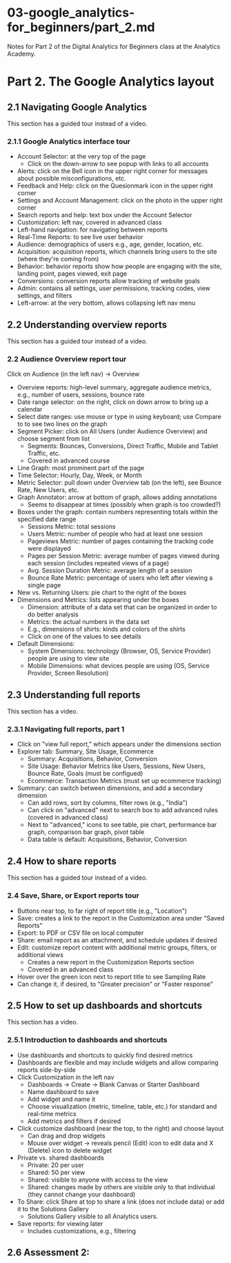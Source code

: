 # 03-google_analytics-for_beginners/part_2.md

Notes for Part 2 of the Digital Analytics for Beginners class at the Analytics Academy.

# Part 2. The Google Analytics layout

## 2.1 Navigating Google Analytics

This section has a guided tour instead of a video.

### 2.1.1 Google Analytics interface tour

- Account Selector: at the very top of the page
  - Click on the down-arrow to see popup with links to all accounts
- Alerts: click on the Bell icon in the upper right corner for messages about possible misconfigurations, etc.
- Feedback and Help: click on the Quesionmark icon in the upper right corner
- Settings and Account Management: click on the photo in the upper right corner
- Search reports and help: text box under the Account Selector
- Customization: left nav, covered in advanced class
- Left-hand navigation: for navigating between reports
- Real-Time Reports: to see live user behavior
- Audience: demographics of users e.g., age, gender, location, etc.
- Acquisition: acquisition reports, which channels bring users to the site (where they're coming from)
- Behavior: behavior reports show how people are engaging with the site, landing point, pages viewed, exit page
- Conversions: conversion reports allow tracking of website goals
- Admin: contains all settings, user permissions, tracking codes, view settings, and filters
- Left-arrow: at the very bottom, allows collapsing left nav menu

## 2.2 Understanding overview reports

This section has a guided tour instead of a video.

### 2.2 Audience Overview report tour

Click on Audience (in the left nav) -> Overview

- Overview reports: high-level summary, aggregate audience metrics, e.g., number of users, sessions, bounce rate
- Date range selector: on the right, click on down arrow to bring up a calendar
- Select date ranges: use mouse or type in using keyboard; use Compare to to see two lines on the graph
- Segment Picker: click on All Users (under Audience Overview) and choose segment from list
  - Segments: Bounces, Conversions, Direct Traffic, Mobile and Tablet Traffic, etc.
  - Covered in advanced course
- Line Graph: most prominent part of the page
- Time Selector: Hourly, Day, Week, or Month
- Metric Selector: pull down under Overview tab (on the left), see Bounce Rate, New Users, etc.
- Graph Annotator: arrow at bottom of graph, allows adding annotations
  - Seems to disappear at times (possibly when graph is too crowded?)
- Boxes under the graph: contain numbers representing totals within the specified date range
  - Sessions Metric: total sessions
  - Users Metric: number of people who had at least one session
  - Pageviews Metric: number of pages containing the tracking code were displayed
  - Pages per Session Metric: average number of pages viewed during each session (includes repeated views of a page)
  - Avg. Session Duration Metric: average length of a session
  - Bounce Rate Metric: percentage of users who left after viewing a single page
- New vs. Returning Users: pie chart to the right of the boxes
- Dimensions and Metrics: lists appearing under the boxes
  - Dimension: attribute of a data set that can be organized in order to do better analysis
  - Metrics: the actual numbers in the data set
  - E.g., dimensions of shirts: kinds and colors of the shirts
  - Click on one of the values to see details
- Default Dimensions:
  - System Dimensions: technology (Browser, OS, Service Provider) people are using to view site
  - Mobile Dimensions: what devices people are using (OS, Service Provider, Screen Resolution)

## 2.3 Understanding full reports

This section has a video.

### 2.3.1 Navigating full reports, part 1

- Click on "view full report," which appears under the dimensions section
- Explorer tab: Summary, Site Usage, Ecommerce
  - Summary: Acquisitions, Behavior, Conversion
  - Site Usage: Behavior Metrics like Users, Sessions, New Users, Bounce Rate, Goals (must be configued)
  - Ecommerce: Transaction Metrics (must set up ecommerce tracking)
- Summary: can switch between dimensions, and add a secondary dimension
  - Can add rows, sort by columns, filter rows (e.g., "India")
  - Can click on "advanced" next to search box to add advanced rules (covered in advanced class)
  - Next to "advanced," icons to see table, pie chart, performance bar graph, comparison bar graph, pivot table
  - Data table is default: Acquisitions, Behavior, Conversion

## 2.4 How to share reports

This section has a guided tour instead of a video.

### 2.4 Save, Share, or Export reports tour

- Buttons near top, to far right of report title (e.g., "Location")
- Save: creates a link to the report in the Customization area under "Saved Reports"
- Export: to PDF or CSV file on local computer
- Share: email report as an attachment, and schedule updates if desired
- Edit: customize report content with additional metric groups, filters, or additional views
  - Creates a new report in the Customization Reports section
  - Covered in an advanced class
- Hover over the green icon next to report title to see Sampling Rate
- Can change it, if desired, to "Greater precision" or "Faster response"

## 2.5 How to set up dashboards and shortcuts

This section has a video.

### 2.5.1 Introduction to dashboards and shortcuts

- Use dashboards and shortcuts to quickly find desired metrics
- Dashboards are flexible and may include widgets and allow comparing reports side-by-side
- Click Customization in the left nav
  - Dashboards -> Create -> Blank Canvas or Starter Dashboard
  - Name dashboard to save
  - Add widget and name it
  - Choose visualization (metric, timeline, table, etc.) for standard and real-time metrics
  - Add metrics and filters if desired
- Click customize dashboard (near the top, to the right) and choose layout
  - Can drag and drop widgets
  - Mouse over widget -> reveals pencil (Edit) icon to edit data and X (Delete) icon to delete widget
- Private vs. shared dashboards
  - Private: 20 per user
  - Shared: 50 per view
  - Shared: visible to anyone with access to the view
  - Shared: changes made by others are visible only to that individual (they cannot change your dashboard)
- To Share: click Share at top to share a link (does not include data) or add it to the Solutions Gallery
  - Solutions Gallery visible to all Analytics users.
- Save reports: for viewing later
  - Includes customizations, e.g., filtering

## 2.6 Assessment 2:



